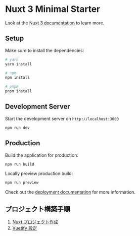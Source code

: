 # Nuxt 3 Minimal Starter

Look at the [Nuxt 3 documentation](https://nuxt.com/docs/getting-started/introduction) to learn more.

## Setup

Make sure to install the dependencies:

```bash
# yarn
yarn install

# npm
npm install

# pnpm
pnpm install
```

## Development Server

Start the development server on `http://localhost:3000`

```bash
npm run dev
```

## Production

Build the application for production:

```bash
npm run build
```

Locally preview production build:

```bash
npm run preview
```

Check out the [deployment documentation](https://nuxt.com/docs/getting-started/deployment) for more information.

## プロジェクト構築手順

1. [Nuxt プロジェクト作成](https://nuxt.com/docs/getting-started/installation)
2. [Vuetify 設定](https://zenn.dev/coedo/articles/nuxt3-vuetify3)
